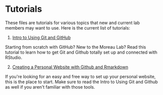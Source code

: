 # Tutorials
These files are tutorials for various topics that new and current lab members may want to use. 
Here is the current list of tutorials:

1. [Intro to Using Git and GitHub](https://github.com/Moreau-Lab/Tutorials/blob/master/GitGitHubTutorial.md)

Starting from scratch with GitHub? New to the Moreau Lab? Read this tutorial to learn how to get Git and Github totally set up and connected with RStudio. 

2. [Creating a Personal Website with Github and Rmarkdown](https://github.com/Moreau-Lab/Tutorials/blob/master/CreatingAPersonalWebsiteWithGitHubR.md)

If you're looking for an easy and free way to set up your personal website, this is the place to start. Make sure to read the Intro to Using Git and Github as well if you aren't familiar with those tools. 
